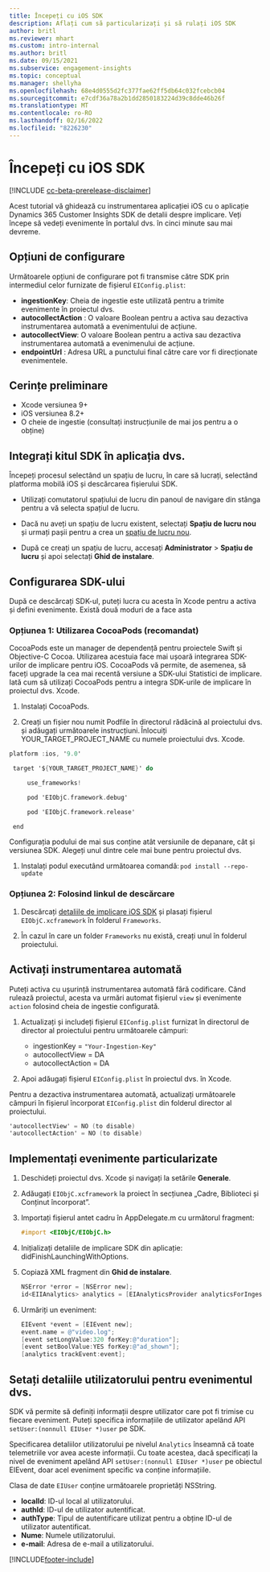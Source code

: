```yaml
---
title: Începeți cu iOS SDK
description: Aflați cum să particularizați și să rulați iOS SDK
author: britl
ms.reviewer: mhart
ms.custom: intro-internal
ms.author: britl
ms.date: 09/15/2021
ms.subservice: engagement-insights
ms.topic: conceptual
ms.manager: shellyha
ms.openlocfilehash: 68e4d0555d2fc377fae62ff5db64c032fcebcb04
ms.sourcegitcommit: e7cdf36a78a2b1dd2850183224d39c8dde46b26f
ms.translationtype: MT
ms.contentlocale: ro-RO
ms.lasthandoff: 02/16/2022
ms.locfileid: "8226230"
---
```

# <a name="get-started-with-the-ios-sdk"></a>Începeți cu iOS SDK

[!INCLUDE [cc-beta-prerelease-disclaimer](includes/cc-beta-prerelease-disclaimer.md)]

Acest tutorial vă ghidează cu instrumentarea aplicației iOS cu o aplicație Dynamics 365 Customer Insights SDK de detalii despre implicare. Veți începe să vedeți evenimente în portalul dvs. în cinci minute sau mai devreme.

## <a name="configuration-options"></a>Opțiuni de configurare

Următoarele opțiuni de configurare pot fi transmise către SDK prin intermediul celor furnizate de fișierul `EIConfig.plist`:

- **ingestionKey**: Cheia de ingestie este utilizată pentru a trimite evenimente în proiectul dvs.
- **autocollectAction** : O valoare Boolean pentru a activa sau dezactiva instrumentarea automată a evenimentului de acțiune.
- **autocollectView**: O valoare Boolean pentru a activa sau dezactiva instrumentarea automată a evenimenului de acțiune.
- **endpointUrl** : Adresa URL a punctului final către care vor fi direcționate evenimentele.

## <a name="prerequisites"></a>Cerințe preliminare

- Xcode versiunea 9+
- iOS versiunea 8.2+
- O cheie de ingestie (consultați instrucțiunile de mai jos pentru a o obține)

## <a name="integrate-the-sdk-into-your-application"></a>Integrați kitul SDK în aplicația dvs.

Începeți procesul selectând un spațiu de lucru, în care să lucrați, selectând platforma mobilă iOS și descărcarea fișierului SDK.

- Utilizați comutatorul spațiului de lucru din panoul de navigare din stânga pentru a vă selecta spațiul de lucru.

- Dacă nu aveți un spațiu de lucru existent, selectați  **Spațiu de lucru nou** și urmați pașii pentru a crea un [spațiu de lucru nou](create-workspace.md).

- După ce creați un spațiu de lucru, accesați **Administrator** > **Spațiu de lucru** și apoi selectați **Ghid de instalare**.

## <a name="configure-the-sdk"></a>Configurarea SDK-ului

După ce descărcați SDK-ul, puteți lucra cu acesta în Xcode pentru a activa și defini evenimente. Există două moduri de a face asta

### <a name="option-1-using-cocoapods-recommended"></a>Opțiunea 1: Utilizarea CocoaPods (recomandat)
CocoaPods este un manager de dependență pentru proiectele Swift și Objective-C Cocoa. Utilizarea acestuia face mai ușoară integrarea SDK-urilor de implicare pentru iOS. CocoaPods vă permite, de asemenea, să faceți upgrade la cea mai recentă versiune a SDK-ului Statistici de implicare. Iată cum să utilizați CocoaPods pentru a integra SDK-urile de implicare în proiectul dvs. Xcode. 

1. Instalați CocoaPods. 

1. Creați un fișier nou numit Podfile în directorul rădăcină al proiectului dvs. și adăugați următoarele instrucțiuni. Înlocuiți YOUR_TARGET_PROJECT_NAME cu numele proiectului dvs. Xcode. 
```objectivec
platform :ios, '9.0'  

 target '${YOUR_TARGET_PROJECT_NAME}' do 

     use_frameworks!   

     pod 'EIObjC.framework.debug' 

     pod 'EIObjC.framework.release' 

 end 
```
Configurația podului de mai sus conține atât versiunile de depanare, cât și versiunea SDK. Alegeți unul dintre cele mai bune pentru proiectul dvs.

1. Instalați podul executând următoarea comandă: `pod install --repo-update `

### <a name="option-2-using-download-link"></a>Opțiunea 2: Folosind linkul de descărcare

1. Descărcați [detaliile de implicare iOS SDK](https://download.pi.dynamics.com/sdk/EI-SDKs/ei-ios-sdk.zip) și plasați fișierul `EIObjC.xcframework` în folderul `Frameworks`.

1. În cazul în care un folder `Frameworks` nu există, creați unul în folderul proiectului.

## <a name="enable-auto-instrumentation"></a>Activați instrumentarea automată
 
Puteți activa cu ușurință instrumentarea automată fără codificare. Când rulează proiectul, acesta va urmări automat fișierul `view` și evenimente `action` folosind cheia de ingestie configurată. 

1. Actualizați și includeți fișierul `EIConfig.plist` furnizat în directorul de director al proiectului pentru următoarele câmpuri:
    - ingestionKey = `"Your-Ingestion-Key"`
    - autocollectView = DA
    - autocollectAction = DA

2. Apoi adăugați fișierul `EIConfig.plist` în proiectul dvs. în Xcode. 



Pentru a dezactiva instrumentarea automată, actualizați următoarele câmpuri în fișierul încorporat `EIConfig.plist` din folderul director al proiectului. 

```objectivec
'autocollectView' = NO (to disable)
'autocollectAction' = NO (to disable)
```


## <a name="implement-custom-events"></a>Implementați evenimente particularizate

1. Deschideți proiectul dvs. Xcode și navigați la setările **Generale**. 
1. Adăugați `EIObjC.xcframework` la proiect în secțiunea „Cadre, Biblioteci și Conținut încorporat”.

1. Importați fișierul antet cadru în AppDelegate.m cu următorul fragment:

    ```objectivec
    #import <EIObjC/EIObjC.h>
    ```

1. Inițializați detaliile de implicare SDK din aplicație: didFinishLaunchingWithOptions.
1. Copiază XML fragment din **Ghid de instalare**.

    ```objectivec
    NSError *error = [NSError new];
    id<EIIAnalytics> analytics = [EIAnalyticsProvider analyticsForIngestionKey:nil error:&error];
    ```

1. Urmăriți un eveniment:

    ```objectivec
    EIEvent *event = [EIEvent new];
    event.name = @"video.log";
    [event setLongValue:320 forKey:@"duration"];
    [event setBoolValue:YES forKey:@"ad_shown"];
    [analytics trackEvent:event];
    ```

## <a name="set-user-details-for-your-event"></a>Setați detaliile utilizatorului pentru evenimentul dvs.

SDK vă permite să definiți informații despre utilizator care pot fi trimise cu fiecare eveniment. Puteți specifica informațiile de utilizator apelând API `setUser:(nonnull EIUser *)user` pe SDK.

Specificarea detaliilor utilizatorului pe nivelul `Analytics` înseamnă că toate telemetriile vor avea aceste informații. Cu toate acestea, dacă specificați la nivel de eveniment apelând API `setUser:(nonnull EIUser *)user` pe obiectul EIEvent, doar acel eveniment specific va conține informațiile.

Clasa de date `EIUser` conține următoarele proprietăți NSString.

- **localId**: ID-ul local al utilizatorului.
- **authId**: ID-ul de utilizator autentificat.
- **authType**: Tipul de autentificare utilizat pentru a obține ID-ul de utilizator autentificat.
- **Nume**: Numele utilizatorului.
- **e-mail**: Adresa de e-mail a utilizatorului.


[!INCLUDE[footer-include](../includes/footer-banner.md)]
